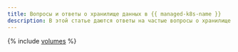 ```yaml
---
title: Вопросы и ответы о хранилище данных в {{ managed-k8s-name }}
description: В этой статье даются ответы на частые вопросы о хранилище данных в {{ managed-k8s-name }}.
---
```


{% include [volumes](../../_qa/managed-kubernetes/volumes.md) %}